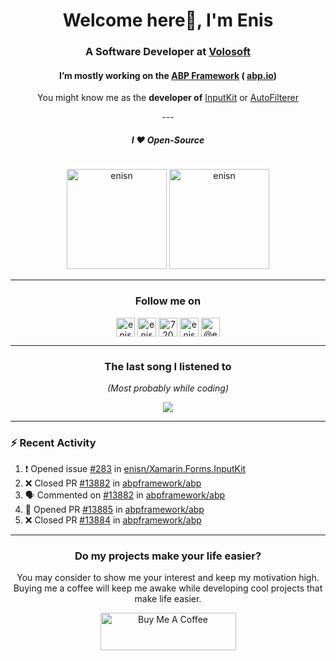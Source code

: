 <h1 align="center">Welcome here👋, I'm Enis</h1>
<h3 align="center">A Software Developer at <a href="https://volosoft.com/">Volosoft</a></h3>
<h4 align="center"> I’m mostly working on the <a href="https://github.com/abpframework/abp"> ABP Framework</a> ( <a href="https://abp.io/">abp.io</a>)</h4>
<p align="center"> You might know me as the <strong>developer of</strong> <a href="https://github.com/enisn/Xamarin.Forms.InputKit">InputKit</a> or <a href="https://github.com/enisn/AutoFilterer">AutoFilterer</a></p>

<p align="center">
---
</p>

<h5 align="center"> I ❤ Open-Source</h4>

<p align="center"> <img src="https://komarev.com/ghpvc/?username=enisn" alt="enisn" height="1" /> </p>

<p align="center">
<img src="https://github-readme-stats.vercel.app/api/top-langs/?username=enisn&layout=compact&theme=tokyonight&count_private=true" alt="enisn" height="160" />
<img src="https://github-readme-stats.vercel.app/api?username=enisn&show_icons=true&theme=tokyonight&count_private=true" alt="enisn" height="160" />
</p>

<p align="center">
</p>

<hr />

<h3 align="center"> Follow me on </h4>
           
<p align="center">
<a href="https://dev.to/enisn" target="blank"><img align="center" src="https://cdn.jsdelivr.net/npm/simple-icons@3.0.1/icons/dev-dot-to.svg" alt="enisn" height="30" width="30" /></a>
<a href="https://twitter.com/enisnecipoglu" target="blank"><img align="center" src="https://cdn.jsdelivr.net/npm/simple-icons@3.0.1/icons/twitter.svg" alt="enisnecipoglu" height="30" width="30" /></a>
<a href="https://stackoverflow.com/users/7200126" target="blank"><img align="center" src="https://cdn.jsdelivr.net/npm/simple-icons@3.0.1/icons/stackoverflow.svg" alt="7200126" height="30" width="30" /></a>
<a href="https://instagram.com/enisnecipoglu" target="blank"><img align="center" src="https://cdn.jsdelivr.net/npm/simple-icons@3.0.1/icons/instagram.svg" alt="enisnecipoglu" height="30" width="30" /></a>
<a href="https://medium.com/@enis.necipoglu" target="blank"><img align="center" src="https://cdn.jsdelivr.net/npm/simple-icons@3.0.1/icons/medium.svg" alt="@enis.necipoglu" height="30" width="30" /></a>
</p>

<hr />


<h3 align="center"> The last song I listened to </h4>
<p align="center"> <i> (Most probably while coding) </i>
<p align="center">
  <a href="https://spotify-github-profile.vercel.app/api/view?uid=enis.necipoglu&redirect=true">
    <img src="https://spotify-github-profile.vercel.app/api/view?uid=enis.necipoglu&cover_image=true&theme=default" />
  </a>
</p>
<hr />

### :zap: Recent Activity

<!--START_SECTION:activity-->
1. ❗️ Opened issue [#283](https://github.com/enisn/Xamarin.Forms.InputKit/issues/283) in [enisn/Xamarin.Forms.InputKit](https://github.com/enisn/Xamarin.Forms.InputKit)
2. ❌ Closed PR [#13882](https://github.com/abpframework/abp/pull/13882) in [abpframework/abp](https://github.com/abpframework/abp)
3. 🗣 Commented on [#13882](https://github.com/abpframework/abp/issues/13882) in [abpframework/abp](https://github.com/abpframework/abp)
4. 💪 Opened PR [#13885](https://github.com/abpframework/abp/pull/13885) in [abpframework/abp](https://github.com/abpframework/abp)
5. ❌ Closed PR [#13884](https://github.com/abpframework/abp/pull/13884) in [abpframework/abp](https://github.com/abpframework/abp)
<!--END_SECTION:activity-->

---

<h3 align="center"> Do my projects make your life easier?</h3>
<p align="center">
You may consider to show me your interest and keep my motivation high. Buying me a coffee will keep me awake while developing cool projects that make life easier.
</p>
<p align="center">
<a href="https://www.buymeacoffee.com/enisn" target="_blank"><img src="https://cdn.buymeacoffee.com/buttons/v2/default-violet.png" alt="Buy Me A Coffee" style="height: 60px !important;width: 217px !important;" ></a>
</p>
